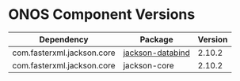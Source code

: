 ONOS Component Versions
=======================

| Dependency | Package | Version |
| ---------- | ------- | --------|
| com.fasterxml.jackson.core | [jackson-databind](https://gerrit.opencord.org/plugins/gitiles/sadis/+/refs/heads/master/app/pom.xml#90) | 2.10.2 |     
| com.fasterxml.jackson.core | jackson-core             | 2.10.2 |     
